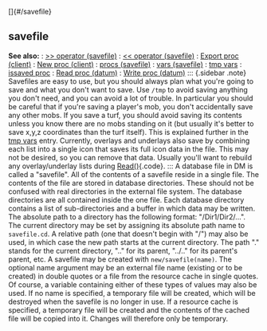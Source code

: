 []{#/savefile}
  ## savefile
  **See also:**
  :   [\>\> operator (savefile)](ref/savefile/operator/%3e%3e)
  :   [\<\< operator (savefile)](ref/savefile/operator/%3c%3c)
  :   [Export proc (client)](ref/client/proc/Export)
  :   [New proc (client)](ref/client/proc/New)
  :   [procs (savefile)](ref/savefile/proc)
  :   [vars (savefile)](ref/savefile/var)
  :   [tmp vars](ref/var/tmp)
  :   [issaved proc](ref/proc/issaved)
  :   [Read proc (datum)](ref/datum/proc/Read)
  :   [Write proc (datum)](ref/datum/proc/Write)
  ::: {.sidebar .note}
  Savefiles are easy to use, but you should always plan what you\'re going
  to save and what you don\'t want to save. Use `/tmp` to avoid saving
  anything you don\'t need, and you can avoid a lot of trouble.
  In particular you should be careful that if you\'re saving a player\'s
  mob, you don\'t accidentally save any other mobs. If you save a turf,
  you should avoid saving its contents unless you know there are no mobs
  standing on it (but usually it\'s better to save x,y,z coordinates than
  the turf itself). This is explained further in the [tmp vars](ref/var/tmp)
  entry.
  Currently, overlays and underlays also save by combining each list into
  a single icon that saves its full icon data in the file. This may not be
  desired, so you can remove that data. Usually you\'ll want to rebuild
  any overlay/underlay lists during [Read()](ref/datum/proc/Read){.code}.
  :::
  A database file in DM is called a \"savefile\". All of the contents of a
  savefile reside in a single file. The contents of the file are stored in
  database directories. These should not be confused with real directories
  in the external file system. The database directories are all contained
  inside the one file.
  Each database directory contains a list of sub-directories and a buffer
  in which data may be written. The absolute path to a directory has the
  following format: \"/Dir1/Dir2/\...\". The current directory may be set
  by assigning its absolute path name to `savefile.cd`. A relative path
  (one that doesn\'t begin with \"/\") may also be used, in which case the
  new path starts at the current directory. The path \".\" stands for the
  current directory, \"..\" for its parent, \"../..\" for its parent\'s
  parent, etc.
  A savefile may be created with `new/savefile(name)`. The optional name
  argument may be an external file name (existing or to be created) in
  double quotes or a file from the resource cache in single quotes. Of
  course, a variable containing either of these types of values may also
  be used. If no name is specified, a temporary file will be created,
  which will be destroyed when the savefile is no longer in use. If a
  resource cache is specified, a temporary file will be created and the
  contents of the cached file will be copied into it. Changes will
  therefore only be temporary.
